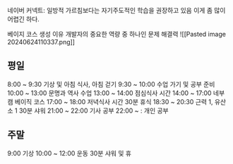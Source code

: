 네이버 커넥트: 일방적 가르침보다는 자기주도적인 학습을 권장하고 있음
이게 좀 많이 어렵긴 하다.

베이지 코스 생성 이유
개발자의 중요한 역량 중 하나인 문제 해결력
![[Pasted image 20240624110337.png]]


## 평일

8:00 ~ 9:30 기상 및 아침 식사, 아침 걷기 
9:30 ~ 10:00 수업 가기 및 공부 준비
10:00 ~ 13:00 문명과 역사 수업
13:00 ~ 14:00 점심식사 시간
14:00 ~ 17:00 네부캠 베이직 코스
17:00 ~ 18:00 저녁식사 시간
30분 휴식
18:30 ~ 20:30 근력 1, 유산소 1
30분 샤워
21:00 ~ 22:00 기사 공부
22:00 ~ : 개인 공부

## 주말

9:00 기상
10:00 ~ 12:00 운동
30분 샤워 및 휴